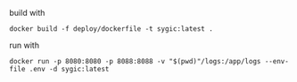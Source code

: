 build with

`docker build -f deploy/dockerfile -t sygic:latest .`

run with

`docker run -p 8080:8080 -p 8088:8088 -v "$(pwd)"/logs:/app/logs --env-file .env -d sygic:latest`